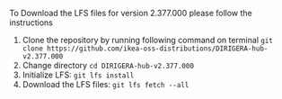 To Download the LFS files for version 2.377.000 please follow the instructions

1. Clone the repository by running following command on terminal `git clone https://github.com/ikea-oss-distributions/DIRIGERA-hub-v2.377.000`
2. Change directory `cd DIRIGERA-hub-v2.377.000`
3. Initialize LFS: `git lfs install`
4. Download the LFS files: `git lfs fetch --all`
